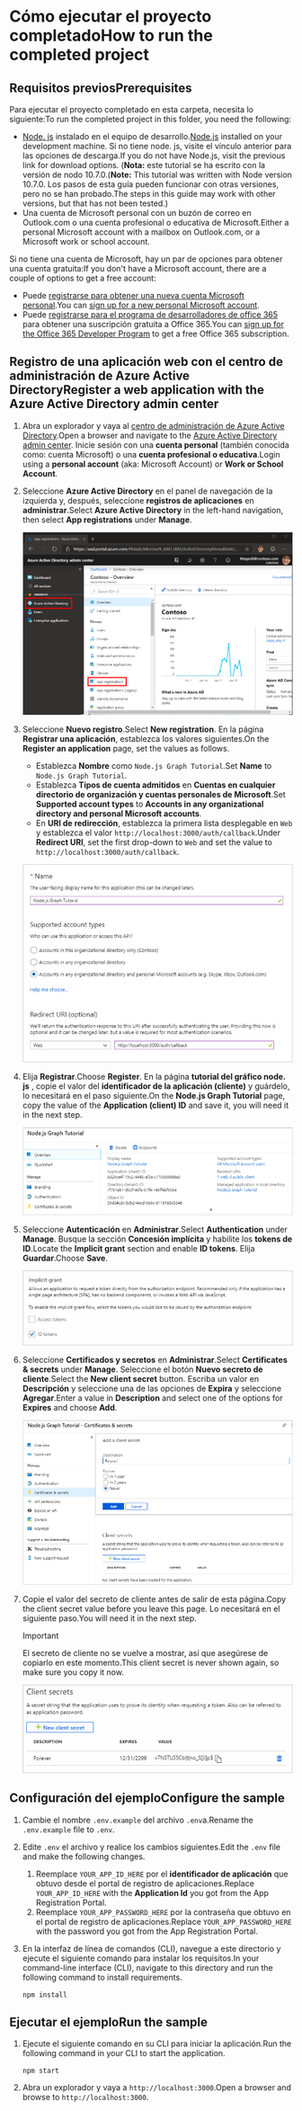 # <a name="how-to-run-the-completed-project"></a><span data-ttu-id="3f31d-101">Cómo ejecutar el proyecto completado</span><span class="sxs-lookup"><span data-stu-id="3f31d-101">How to run the completed project</span></span>

## <a name="prerequisites"></a><span data-ttu-id="3f31d-102">Requisitos previos</span><span class="sxs-lookup"><span data-stu-id="3f31d-102">Prerequisites</span></span>

<span data-ttu-id="3f31d-103">Para ejecutar el proyecto completado en esta carpeta, necesita lo siguiente:</span><span class="sxs-lookup"><span data-stu-id="3f31d-103">To run the completed project in this folder, you need the following:</span></span>

- <span data-ttu-id="3f31d-104">[Node. js](https://nodejs.org) instalado en el equipo de desarrollo.</span><span class="sxs-lookup"><span data-stu-id="3f31d-104">[Node.js](https://nodejs.org) installed on your development machine.</span></span> <span data-ttu-id="3f31d-105">Si no tiene node. js, visite el vínculo anterior para las opciones de descarga.</span><span class="sxs-lookup"><span data-stu-id="3f31d-105">If you do not have Node.js, visit the previous link for download options.</span></span> <span data-ttu-id="3f31d-106">(**Nota:** este tutorial se ha escrito con la versión de nodo 10.7.0.</span><span class="sxs-lookup"><span data-stu-id="3f31d-106">(**Note:** This tutorial was written with Node version 10.7.0.</span></span> <span data-ttu-id="3f31d-107">Los pasos de esta guía pueden funcionar con otras versiones, pero no se han probado.</span><span class="sxs-lookup"><span data-stu-id="3f31d-107">The steps in this guide may work with other versions, but that has not been tested.)</span></span>
- <span data-ttu-id="3f31d-108">Una cuenta de Microsoft personal con un buzón de correo en Outlook.com o una cuenta profesional o educativa de Microsoft.</span><span class="sxs-lookup"><span data-stu-id="3f31d-108">Either a personal Microsoft account with a mailbox on Outlook.com, or a Microsoft work or school account.</span></span>

<span data-ttu-id="3f31d-109">Si no tiene una cuenta de Microsoft, hay un par de opciones para obtener una cuenta gratuita:</span><span class="sxs-lookup"><span data-stu-id="3f31d-109">If you don't have a Microsoft account, there are a couple of options to get a free account:</span></span>

- <span data-ttu-id="3f31d-110">Puede [registrarse para obtener una nueva cuenta Microsoft personal](https://signup.live.com/signup?wa=wsignin1.0&rpsnv=12&ct=1454618383&rver=6.4.6456.0&wp=MBI_SSL_SHARED&wreply=https://mail.live.com/default.aspx&id=64855&cbcxt=mai&bk=1454618383&uiflavor=web&uaid=b213a65b4fdc484382b6622b3ecaa547&mkt=E-US&lc=1033&lic=1).</span><span class="sxs-lookup"><span data-stu-id="3f31d-110">You can [sign up for a new personal Microsoft account](https://signup.live.com/signup?wa=wsignin1.0&rpsnv=12&ct=1454618383&rver=6.4.6456.0&wp=MBI_SSL_SHARED&wreply=https://mail.live.com/default.aspx&id=64855&cbcxt=mai&bk=1454618383&uiflavor=web&uaid=b213a65b4fdc484382b6622b3ecaa547&mkt=E-US&lc=1033&lic=1).</span></span>
- <span data-ttu-id="3f31d-111">Puede [registrarse para el programa de desarrolladores de office 365](https://developer.microsoft.com/office/dev-program) para obtener una suscripción gratuita a Office 365.</span><span class="sxs-lookup"><span data-stu-id="3f31d-111">You can [sign up for the Office 365 Developer Program](https://developer.microsoft.com/office/dev-program) to get a free Office 365 subscription.</span></span>

## <a name="register-a-web-application-with-the-azure-active-directory-admin-center"></a><span data-ttu-id="3f31d-112">Registro de una aplicación web con el centro de administración de Azure Active Directory</span><span class="sxs-lookup"><span data-stu-id="3f31d-112">Register a web application with the Azure Active Directory admin center</span></span>

1. <span data-ttu-id="3f31d-113">Abra un explorador y vaya al [centro de administración de Azure Active Directory](https://aad.portal.azure.com).</span><span class="sxs-lookup"><span data-stu-id="3f31d-113">Open a browser and navigate to the [Azure Active Directory admin center](https://aad.portal.azure.com).</span></span> <span data-ttu-id="3f31d-114">Inicie sesión con una **cuenta personal** (también conocida como: cuenta Microsoft) o una **cuenta profesional o educativa**.</span><span class="sxs-lookup"><span data-stu-id="3f31d-114">Login using a **personal account** (aka: Microsoft Account) or **Work or School Account**.</span></span>

1. <span data-ttu-id="3f31d-115">Seleccione **Azure Active Directory** en el panel de navegación de la izquierda y, después, seleccione **registros de aplicaciones** en **administrar**.</span><span class="sxs-lookup"><span data-stu-id="3f31d-115">Select **Azure Active Directory** in the left-hand navigation, then select **App registrations** under **Manage**.</span></span>

    ![<span data-ttu-id="3f31d-116">Una captura de pantalla de los registros de la aplicación</span><span class="sxs-lookup"><span data-stu-id="3f31d-116">A screenshot of the App registrations</span></span> ](/tutorial/images/aad-portal-app-registrations.png)

1. <span data-ttu-id="3f31d-117">Seleccione **Nuevo registro**.</span><span class="sxs-lookup"><span data-stu-id="3f31d-117">Select **New registration**.</span></span> <span data-ttu-id="3f31d-118">En la página **Registrar una aplicación**, establezca los valores siguientes.</span><span class="sxs-lookup"><span data-stu-id="3f31d-118">On the **Register an application** page, set the values as follows.</span></span>

    - <span data-ttu-id="3f31d-119">Establezca **Nombre** como `Node.js Graph Tutorial`.</span><span class="sxs-lookup"><span data-stu-id="3f31d-119">Set **Name** to `Node.js Graph Tutorial`.</span></span>
    - <span data-ttu-id="3f31d-120">Establezca **Tipos de cuenta admitidos** en **Cuentas en cualquier directorio de organización y cuentas personales de Microsoft**.</span><span class="sxs-lookup"><span data-stu-id="3f31d-120">Set **Supported account types** to **Accounts in any organizational directory and personal Microsoft accounts**.</span></span>
    - <span data-ttu-id="3f31d-121">En **URI de redirección**, establezca la primera lista desplegable en `Web` y establezca el valor `http://localhost:3000/auth/callback`.</span><span class="sxs-lookup"><span data-stu-id="3f31d-121">Under **Redirect URI**, set the first drop-down to `Web` and set the value to `http://localhost:3000/auth/callback`.</span></span>

    ![Captura de pantalla de la página registrar una aplicación](/tutorial/images/aad-register-an-app.png)

1. <span data-ttu-id="3f31d-123">Elija **Registrar**.</span><span class="sxs-lookup"><span data-stu-id="3f31d-123">Choose **Register**.</span></span> <span data-ttu-id="3f31d-124">En la página **tutorial del gráfico node. js** , copie el valor del **identificador de la aplicación (cliente)** y guárdelo, lo necesitará en el paso siguiente.</span><span class="sxs-lookup"><span data-stu-id="3f31d-124">On the **Node.js Graph Tutorial** page, copy the value of the **Application (client) ID** and save it, you will need it in the next step.</span></span>

    ![Captura de pantalla del identificador de la aplicación del nuevo registro de la aplicación](/tutorial/images/aad-application-id.png)

1. <span data-ttu-id="3f31d-126">Seleccione **Autenticación** en **Administrar**.</span><span class="sxs-lookup"><span data-stu-id="3f31d-126">Select **Authentication** under **Manage**.</span></span> <span data-ttu-id="3f31d-127">Busque la sección **Concesión implícita** y habilite los **tokens de ID**.</span><span class="sxs-lookup"><span data-stu-id="3f31d-127">Locate the **Implicit grant** section and enable **ID tokens**.</span></span> <span data-ttu-id="3f31d-128">Elija **Guardar**.</span><span class="sxs-lookup"><span data-stu-id="3f31d-128">Choose **Save**.</span></span>

    ![Captura de pantalla de la sección de concesión implícita](/tutorial/images/aad-implicit-grant.png)

1. <span data-ttu-id="3f31d-130">Seleccione **Certificados y secretos** en **Administrar**.</span><span class="sxs-lookup"><span data-stu-id="3f31d-130">Select **Certificates & secrets** under **Manage**.</span></span> <span data-ttu-id="3f31d-131">Seleccione el botón **Nuevo secreto de cliente**.</span><span class="sxs-lookup"><span data-stu-id="3f31d-131">Select the **New client secret** button.</span></span> <span data-ttu-id="3f31d-132">Escriba un valor en **Descripción** y seleccione una de las opciones de **Expira** y seleccione **Agregar**.</span><span class="sxs-lookup"><span data-stu-id="3f31d-132">Enter a value in **Description** and select one of the options for **Expires** and choose **Add**.</span></span>

    ![Captura de pantalla del cuadro de diálogo Agregar un secreto de cliente](/tutorial/images/aad-new-client-secret.png)

1. <span data-ttu-id="3f31d-134">Copie el valor del secreto de cliente antes de salir de esta página.</span><span class="sxs-lookup"><span data-stu-id="3f31d-134">Copy the client secret value before you leave this page.</span></span> <span data-ttu-id="3f31d-135">Lo necesitará en el siguiente paso.</span><span class="sxs-lookup"><span data-stu-id="3f31d-135">You will need it in the next step.</span></span>

    > [!IMPORTANT]
    > <span data-ttu-id="3f31d-136">El secreto de cliente no se vuelve a mostrar, así que asegúrese de copiarlo en este momento.</span><span class="sxs-lookup"><span data-stu-id="3f31d-136">This client secret is never shown again, so make sure you copy it now.</span></span>

    ![Captura de pantalla del secreto de cliente recién agregado](/tutorial/images/aad-copy-client-secret.png)

## <a name="configure-the-sample"></a><span data-ttu-id="3f31d-138">Configuración del ejemplo</span><span class="sxs-lookup"><span data-stu-id="3f31d-138">Configure the sample</span></span>

1. <span data-ttu-id="3f31d-139">Cambie el nombre `.env.example` del archivo `.env`a.</span><span class="sxs-lookup"><span data-stu-id="3f31d-139">Rename the `.env.example` file to `.env`.</span></span>
1. <span data-ttu-id="3f31d-140">Edite `.env` el archivo y realice los cambios siguientes.</span><span class="sxs-lookup"><span data-stu-id="3f31d-140">Edit the `.env` file and make the following changes.</span></span>
    1. <span data-ttu-id="3f31d-141">Reemplace `YOUR_APP_ID_HERE` por el **identificador de aplicación** que obtuvo desde el portal de registro de aplicaciones.</span><span class="sxs-lookup"><span data-stu-id="3f31d-141">Replace `YOUR_APP_ID_HERE` with the **Application Id** you got from the App Registration Portal.</span></span>
    1. <span data-ttu-id="3f31d-142">Reemplace `YOUR_APP_PASSWORD_HERE` por la contraseña que obtuvo en el portal de registro de aplicaciones.</span><span class="sxs-lookup"><span data-stu-id="3f31d-142">Replace `YOUR_APP_PASSWORD_HERE` with the password you got from the App Registration Portal.</span></span>
1. <span data-ttu-id="3f31d-143">En la interfaz de línea de comandos (CLI), navegue a este directorio y ejecute el siguiente comando para instalar los requisitos.</span><span class="sxs-lookup"><span data-stu-id="3f31d-143">In your command-line interface (CLI), navigate to this directory and run the following command to install requirements.</span></span>

    ```Shell
    npm install
    ```

## <a name="run-the-sample"></a><span data-ttu-id="3f31d-144">Ejecutar el ejemplo</span><span class="sxs-lookup"><span data-stu-id="3f31d-144">Run the sample</span></span>

1. <span data-ttu-id="3f31d-145">Ejecute el siguiente comando en su CLI para iniciar la aplicación.</span><span class="sxs-lookup"><span data-stu-id="3f31d-145">Run the following command in your CLI to start the application.</span></span>

    ```Shell
    npm start
    ```

1. <span data-ttu-id="3f31d-146">Abra un explorador y vaya a `http://localhost:3000`.</span><span class="sxs-lookup"><span data-stu-id="3f31d-146">Open a browser and browse to `http://localhost:3000`.</span></span>